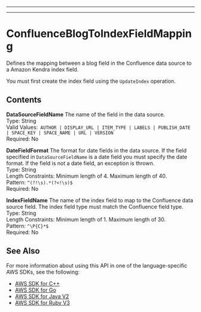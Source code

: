 --------

--------

# ConfluenceBlogToIndexFieldMapping<a name="API_ConfluenceBlogToIndexFieldMapping"></a>

Defines the mapping between a blog field in the Confluence data source to a Amazon Kendra index field\.

You must first create the index field using the `UpdateIndex` operation\. 

## Contents<a name="API_ConfluenceBlogToIndexFieldMapping_Contents"></a>

 **DataSourceFieldName**   <a name="Kendra-Type-ConfluenceBlogToIndexFieldMapping-DataSourceFieldName"></a>
The name of the field in the data source\.   
Type: String  
Valid Values:` AUTHOR | DISPLAY_URL | ITEM_TYPE | LABELS | PUBLISH_DATE | SPACE_KEY | SPACE_NAME | URL | VERSION`   
Required: No

 **DateFieldFormat**   <a name="Kendra-Type-ConfluenceBlogToIndexFieldMapping-DateFieldFormat"></a>
The format for date fields in the data source\. If the field specified in `DataSourceFieldName` is a date field you must specify the date format\. If the field is not a date field, an exception is thrown\.  
Type: String  
Length Constraints: Minimum length of 4\. Maximum length of 40\.  
Pattern: `^(?!\s).*(?<!\s)$`   
Required: No

 **IndexFieldName**   <a name="Kendra-Type-ConfluenceBlogToIndexFieldMapping-IndexFieldName"></a>
The name of the index field to map to the Confluence data source field\. The index field type must match the Confluence field type\.  
Type: String  
Length Constraints: Minimum length of 1\. Maximum length of 30\.  
Pattern: `^\P{C}*$`   
Required: No

## See Also<a name="API_ConfluenceBlogToIndexFieldMapping_SeeAlso"></a>

For more information about using this API in one of the language\-specific AWS SDKs, see the following:
+  [AWS SDK for C\+\+](https://docs.aws.amazon.com/goto/SdkForCpp/kendra-2019-02-03/ConfluenceBlogToIndexFieldMapping) 
+  [AWS SDK for Go](https://docs.aws.amazon.com/goto/SdkForGoV1/kendra-2019-02-03/ConfluenceBlogToIndexFieldMapping) 
+  [AWS SDK for Java V2](https://docs.aws.amazon.com/goto/SdkForJavaV2/kendra-2019-02-03/ConfluenceBlogToIndexFieldMapping) 
+  [AWS SDK for Ruby V3](https://docs.aws.amazon.com/goto/SdkForRubyV3/kendra-2019-02-03/ConfluenceBlogToIndexFieldMapping) 